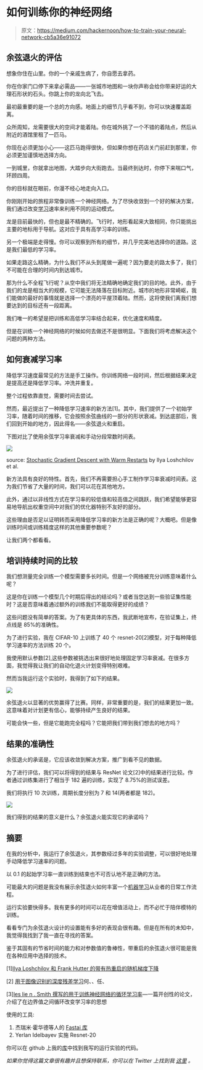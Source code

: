 # 如何训练你的神经网络

> 原文：<https://medium.com/hackernoon/how-to-train-your-neural-network-cb5a36e91072>

## 余弦退火的评估

想象你住在山里。你的一个亲戚生病了，你自愿去拿药。

你在你家门口停下来拿必需品——一张城市地图和一块你声称会给你带来好运的大理石形状的石头。你跳上你的龙向北飞去。

最初最重要的是一个总的方向感。地面上的细节几乎看不到，你可以快速覆盖距离。

众所周知，龙需要很大的空间才能着陆。你在城外挑了一个不错的着陆点，然后从附近的酒馆里租了一匹马。

你现在必须更加小心——这匹马跑得很快，但如果你想在药店关门前赶到那里，你必须更加谨慎地选择方向。

一到城里，你就拿出地图，大踏步向大街跑去。当最终到达时，你停下来喘口气，环顾四周。

你的目标就在眼前，你漫不经心地走向入口。

你刚刚开始的旅程非常像训练一个神经网络。为了尽快收敛到一个好的解决方案，我们通过改变[学习](https://hackernoon.com/tagged/learning)速率来利用不同的运动模式。

龙是目前最快的，但也是最不精确的。飞行时，地形看起来大致相同，你只能挑出主要的地标用于导航。这对应于具有高学习率的训练。

另一个极端是走得慢。你可以观察到所有的细节，并几乎完美地选择你的道路。这是我们最低的学习率。

如果走路这么精确，为什么我们不从头到尾做一遍呢？因为要走的路太多了，我们不可能在合理的时间内到达城市。

那为什么不全程飞行呢？从空中我们将无法精确地确定我们的目的地。此外，由于我们的龙是相当大的规模，它可能无法降落在目标附近。城市的地形非常崎岖，我们能做的最好的事情就是选择一个漂亮的平屋顶着陆。然而，这将使我们离我们想要达到的目标还有一段距离。

我们唯一的希望是把训练和高低学习率结合起来，优化速度和精度。

但是在训练一个神经网络的时候如何去做还不是很明显。下面我们将考虑解决这个问题的两种方法。

## 如何衰减学习率

降低学习速度最常见的方法是手工操作。你训练网络一段时间，然后根据结果决定是提高还是降低学习率。冲洗并重复。

整个过程依靠直觉，需要时间去尝试。

然而，最近提出了一种降低学习速率的新方法[1]。其中，我们提供了一个初始学习率，随着时间的推移，它会按照余弦曲线的一部分的形状衰减。到达底部后，我们回到开始的地方，因此得名——余弦退火和重启。

下图对比了使用余弦学习率衰减和手动分段常数时间表。

![](img/53d5c5dd765dfcb7c87828b83afb35e7.png)

source: [Stochastic Gradient Descent with Warm Restarts](https://arxiv.org/abs/1608.03983) by Ilya Loshchilov et al.

新方法具有良好的特性。首先，我们不再需要担心手工制作学习率衰减时间表。这为我们节省了大量的时间，我们可以花在其他地方。

此外，通过以非线性方式在学习率的较低值和较高值之间跳跃，我们希望能够更容易地导航出权重空间中对我们的优化器特别不友好的部分。

这些理由是否足以证明转而采用降低学习率的新方法是正确的呢？大概吧。但是像训练时间或训练精度这样的其他重要参数呢？

让我们两个都看看。

## 培训持续时间的比较

我们想测量完全训练一个模型需要多长时间。但是一个网络被充分训练意味着什么呢？

这是你在训练一个模型几个时期后得出的结论吗？或者当您达到一些验证集性能时？这是否意味着通过额外的训练我们不能取得更好的成绩？

这些问题没有简单的答案。为了有更具体的东西，我武断地宣布，在验证集上，终点线是 85%的准确性。

为了进行实验，我在 CIFAR-10 上训练了 40 个 resnet-20[2]模型，对于每种降低学习速率的方法训练 20 个。

我使用默认参数[2],这些参数被挑选出来很好地处理固定学习率衰减。在很多方面，我觉得我让我们的自动化退火计划变得特别艰难。

然而当我运行这个实验时，我得到了如下的结果。

![](img/37624f87efd4d12f2f7b1a276d5440dc.png)

余弦退火以显著的优势赢得了比赛。同样，非常重要的是，我们的结果更加一致。这意味着对计划更有信心，能够持续产生良好的结果。

可能会快一些，但是它能跑完全程吗？它能把我们带到我们想去的地方吗？

## 结果的准确性

余弦退火的承诺是，它应该收敛到解决方案，推广到看不见的数据。

为了进行评估，我们可以将得到的结果与 ResNet 论文[2]中的结果进行比较。作者通过训练集进行了相当于 182 遍的训练，实现了 8.75%的测试误差。

我们将执行 10 次训练，周期长度分别为 7 和 14(两者都是 182)。

![](img/889bee8a433a0b73f087c34fdadf58a1.png)

我们得到的结果的意义是什么？余弦退火能实现它的承诺吗？

## 摘要

在我的分析中，我运行了余弦退火，其参数经过多年的实验调整，可以很好地处理手动降低学习速率的问题。

以 0.1 的起始学习率一直训练到结束也不可否认地不是正确的方法。

可能最大的问题是我没有展示余弦退火如何丰富一个[机器学习](https://hackernoon.com/tagged/machine-learning)从业者的日常工作流程。

运行实验要快得多。我有更多的时间可以花在增值活动上，而不必忙于陪伴模特的训练。

看看专门为余弦退火设计的设置能有多好的表现会很有趣。但是在所有的未知中，我觉得我找到了我一直在寻找的答案。

鉴于其固有的节省时间的能力和对参数值的鲁棒性，带重启的余弦退火很可能是我在各种应用中选择的技术。

[1][Ilya Loshchilov 和 Frank Hutter 的带有热重启的随机梯度下降](https://arxiv.org/abs/1608.03983)

[2] [用于图像识别的深度残差学习](https://arxiv.org/abs/1512.03385)何、、任、

[3][les lie n . Smith 撰写的用于训练神经网络的循环学习率](https://arxiv.org/abs/1506.01186)—一篇开创性的论文，介绍了在边界值之间循环改变学习率的思想

使用的工具:

1.  杰瑞米·霍华德等人的 [Fastai 库](https://github.com/fastai/fastai)
2.  Yerlan Idelbayev 实施 Resnet-20

你可以在 github 上我的[库](https://github.com/radekosmulski/machine_learning_notebooks/blob/master/cifar10_evaluation_of_cosine_annealing.ipynb)中找到我写的运行实验的代码。

*如果你觉得这篇文章很有趣并且想保持联系，你可以在 Twitter 上找到我* [*这里*](https://twitter.com/radekosmulski) *。*